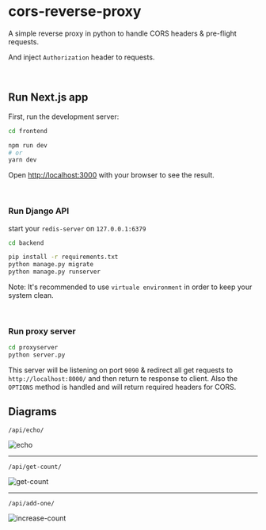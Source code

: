 # cors-reverse-proxy

A simple reverse proxy in python to handle CORS headers & pre-flight requests.

And inject `Authorization` header to requests.

<br>

## Run Next.js app

First, run the development server:

```bash
cd frontend

npm run dev
# or
yarn dev
```

Open [http://localhost:3000](http://localhost:3000) with your browser to see the result.

<br>

### Run Django API

start your `redis-server` on `127.0.0.1:6379`

```bash
cd backend

pip install -r requirements.txt
python manage.py migrate
python manage.py runserver
```

Note: It's recommended to use `virtuale environment` in order to keep your system clean.

<br>

### Run proxy server

```bash
cd proxyserver
python server.py
```

This server will be listening on port `9090` & redirect all get requests to `http://localhost:8000/` and then return te response to client. Also the `OPTIONS` method is handled and will return required headers for CORS.

## Diagrams

`/api/echo/`

![echo](https://user-images.githubusercontent.com/26994700/139604723-4ea95003-c4e0-47b5-9302-e2fcb19e21b7.png)

---

`/api/get-count/`

![get-count](https://user-images.githubusercontent.com/26994700/139604728-1c7586d6-a5ca-4051-ae40-ca8f4a46d459.png)

---

`/api/add-one/`

![increase-count](https://user-images.githubusercontent.com/26994700/139604736-68a12618-b285-477f-8244-02bbd2cdc98d.png)
